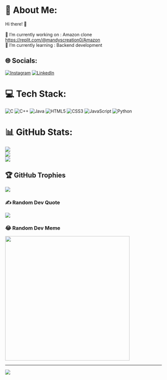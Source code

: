 # 💫 About Me:
Hi there! 👋<br> <br>🔭 I’m currently working on : Amazon clone https://replit.com/@mandyscreation0/Amazon<br>🌱 I’m currently learning : Backend development


## 🌐 Socials:
[![Instagram](https://img.shields.io/badge/Instagram-%23E4405F.svg?logo=Instagram&logoColor=white)](https://instagram.com/mandarsalvi03) [![LinkedIn](https://img.shields.io/badge/LinkedIn-%230077B5.svg?logo=linkedin&logoColor=white)](https://linkedin.com/in/mandar-salvi) 

# 💻 Tech Stack:
![C](https://img.shields.io/badge/c-%2300599C.svg?style=for-the-badge&logo=c&logoColor=white) ![C++](https://img.shields.io/badge/c++-%2300599C.svg?style=for-the-badge&logo=c%2B%2B&logoColor=white) ![Java](https://img.shields.io/badge/java-%23ED8B00.svg?style=for-the-badge&logo=openjdk&logoColor=white) ![HTML5](https://img.shields.io/badge/html5-%23E34F26.svg?style=for-the-badge&logo=html5&logoColor=white) ![CSS3](https://img.shields.io/badge/css3-%231572B6.svg?style=for-the-badge&logo=css3&logoColor=white) ![JavaScript](https://img.shields.io/badge/javascript-%23323330.svg?style=for-the-badge&logo=javascript&logoColor=%23F7DF1E) ![Python](https://img.shields.io/badge/python-3670A0?style=for-the-badge&logo=python&logoColor=ffdd54)
# 📊 GitHub Stats:
![](https://github-readme-stats.vercel.app/api?username=MandarSalvi03&theme=dark&hide_border=false&include_all_commits=false&count_private=false)<br/>
![](https://github-readme-streak-stats.herokuapp.com/?user=MandarSalvi03&theme=dark&hide_border=false)<br/>
![](https://github-readme-stats.vercel.app/api/top-langs/?username=MandarSalvi03&theme=dark&hide_border=false&include_all_commits=false&count_private=false&layout=compact)

## 🏆 GitHub Trophies
![](https://github-profile-trophy.vercel.app/?username=MandarSalvi03&theme=radical&no-frame=false&no-bg=true&margin-w=4)

### ✍️ Random Dev Quote
![](https://quotes-github-readme.vercel.app/api?type=vetical&theme=radical)

### 😂 Random Dev Meme
<img src='https://randommeme-five.vercel.app/' style="height: 400px;"/>

---
[![](https://visitcount.itsvg.in/api?id=MandarSalvi03&icon=0&color=0)](https://visitcount.itsvg.in)

<!-- Proudly created with GPRM ( https://gprm.itsvg.in ) -->
